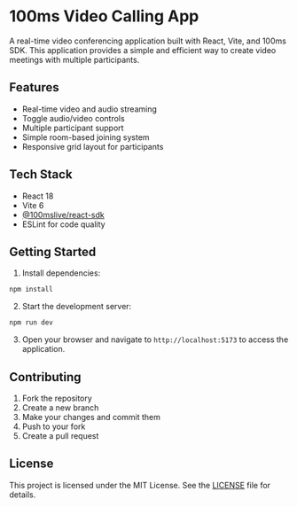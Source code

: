 # 100ms Video Calling App

A real-time video conferencing application built with React, Vite, and 100ms SDK. This application provides a simple and efficient way to create video meetings with multiple participants.

## Features

- Real-time video and audio streaming
- Toggle audio/video controls
- Multiple participant support
- Simple room-based joining system
- Responsive grid layout for participants

## Tech Stack

- React 18
- Vite 6
- [@100mslive/react-sdk](https://www.100ms.live/docs/react/v2/features/integration)
- ESLint for code quality

## Getting Started

1. Install dependencies:

```bash
npm install
```

2. Start the development server:

```bash
npm run dev
```

3. Open your browser and navigate to `http://localhost:5173` to access the application.

## Contributing

1. Fork the repository
2. Create a new branch
3. Make your changes and commit them
4. Push to your fork
5. Create a pull request

## License

This project is licensed under the MIT License. See the [LICENSE](LICENSE) file for details.
